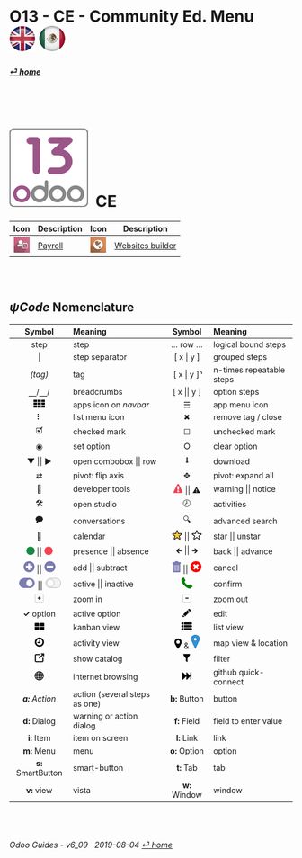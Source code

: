 # O13 - CE - Community Ed. Menu &nbsp;&nbsp;&nbsp;&nbsp; [![en-uk](/doc/img/en-uk_flag_button_small.png)](/en-uk/o13/ce/en-uk-o13-ce-guides-menu.md) [ ![es-mx](/doc/img/es-mx_flag_button_small.png)](/es-mx/o13/ce/es-mx-o13-ce-guides-menu.md)
#### [_&#x23CE; home_](/en-uk/en-uk-guides-menu.md)  

<br><br>
# ![o13](/doc/img/odoo13.png) &nbsp;CE
| Icon | Description | Icon | Description |
| :---: | --- | :---: | --- |
| ![pyr](/doc/img/hr_payroll.jpg) | [Payroll](/en-uk/o13/ce/pyr/en-uk-o13-ce-pyr-payroll-guides.md) | ![web](/doc/img/website.jpg) | [Websites builder](/en-uk/o13/ce/web/en-uk-o13-ce-web-websites-builder-guides.md) |

<br><br>
## _&#x03C8;Code_ Nomenclature
[***Sync***]: # (en-uk-guides-menu)  
[***Sync***]: # (en-uk-o13-ee-guides-menu)  

| Symbol | Meaning | Symbol | Meaning | 
| :---: | :--- | :---: | :--- |
| step | step | &#x2026; row &#x2026; | logical bound steps |
| \| | step separator | \[ x \| y ] | grouped steps |
| _(tag)_ | tag | &nbsp;\[ x \| y \]&#x207F; | n-times repeatable steps |
| &#x23BD;/&#x23BD;/ | breadcrumbs | \[ x \|\| y ] | option steps |
| ![apps](/doc/img/apps.png) | apps icon on _navbar_ | &#x2630; | app menu icon |
| &#x2807; | list menu icon | &#x2716; | remove tag / close |
| &#x1F5F9; | checked mark | &#x2610; | unchecked mark |
| &#x25C9; | set option | &#x2B58; | clear option |
| &#x25BC; \|\| &#x25B6; | open combobox \|\| row | **&#x2B73;** | download |
| &#x21C4; | pivot: flip axis | &#x2725; | pivot: expand all |
| &#x1F41E; | developer tools | ![warning](/doc/img/warning.png) \|\| &#x26A0; | warning \|\| notice |
| &#x1F6E0; | open studio | &#x1F557; | activities |
| &#x1F5ED; | conversations | &#x1F50D; | advanced search |
| &#x1F4C5; | calendar | ![star](/doc/img/star.png) \|\| ![unstar](/doc/img/unstar.png) | star \|\| unstar |  
| ![presence_yes](/doc/img/presence_yes.png) \|\| ![presence_no](/doc/img/presence_no.png) | presence \|\| absence | &#x1F870; \|\| &#x1F872; | back \|\| advance |
| ![add](/doc/img/button_add.png) \|\| ![sub](/doc/img/button_sub.png) | add \|\| subtract | ![trashcan](/doc/img/trashcan.png) \|\| ![cancel](/doc/img/cancel.png) | cancel |
| ![active](/doc/img/active.png) \|\| ![inactive](/doc/img/inactive.png) | active \|\| inactive | ![phone_receiver](/doc/img/phone_receiver.png) | confirm |
| ![button_squared_add](/doc/img/button_squared_add.png) | zoom in | ![button_squared_sub](/doc/img/button_squared_sub.png)| zoom out |
|  **&#x2713;** option | active option | ![edit](/doc/img/edit.png) | edit |
| ![view_kanban](/doc/img/view_kanban.png) | kanban view | ![view_list](/doc/img/view_list.png) | list view |
| ![view_activity](/doc/img/view_activity.png) | activity view | ![view_map](/doc/img/view_map.png) & ![map_location](/doc/img/map_location.png)| map view & location|
| ![show_catalog](/doc/img/show_catalog.png) | show catalog | ![filter](/doc/img/filter.png) | filter |
| ![internet_small](/doc/img/internet_small.png) | internet browsing | ![quick_connect](/doc/img/quick_connect.png) | github quick-connect |
| _**a:** Action_ | action (several steps as one) | **b:** Button | button |
| **d:** Dialog | warning or action dialog | **f:** Field | field to enter value |
| **i:** Item | item on screen | **l:** Link | link |
| **m:** Menu | menu | **o:** Option | option | 
| **s:** SmartButton | smart-button | **t:** Tab | tab | v:View |
| **v:** view | vista | **w:** Window | window |

<br><br>
###### Odoo Guides - v6_09 &nbsp; 2019-08-04  [_&#x23CE; home_](/en-uk/en-uk-guides-menu.md)  
